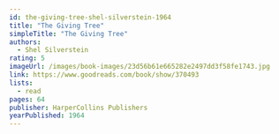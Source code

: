 ```yaml
---
id: the-giving-tree-shel-silverstein-1964
title: "The Giving Tree"
simpleTitle: "The Giving Tree"
authors:
  - Shel Silverstein
rating: 5
imageUrl: /images/book-images/23d56b61e665282e2497dd3f58fe1743.jpg
link: https://www.goodreads.com/book/show/370493
lists:
  - read
pages: 64
publisher: HarperCollins Publishers
yearPublished: 1964
---
```

